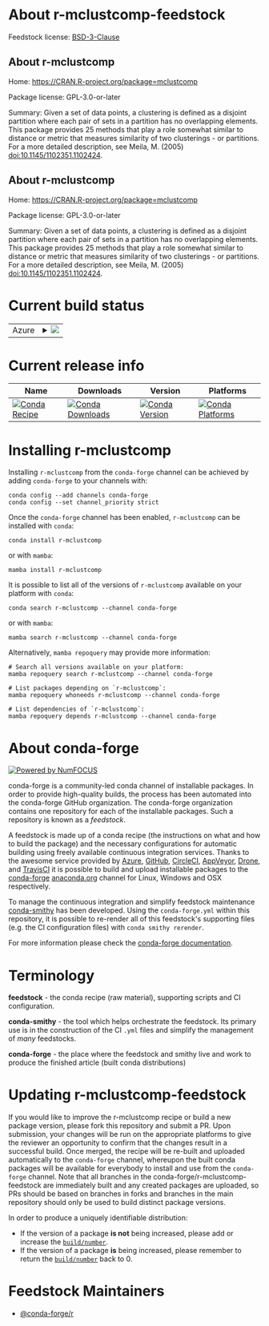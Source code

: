 About r-mclustcomp-feedstock
============================

Feedstock license: [BSD-3-Clause](https://github.com/conda-forge/r-mclustcomp-feedstock/blob/main/LICENSE.txt)


About r-mclustcomp
------------------

Home: https://CRAN.R-project.org/package=mclustcomp

Package license: GPL-3.0-or-later

Summary: Given a set of data points, a clustering is defined as a disjoint partition where each pair of sets in a partition has no overlapping elements. This package provides 25 methods that play a role somewhat similar to distance or metric that measures similarity of two clusterings - or partitions. For a more detailed description, see Meila, M. (2005) <doi:10.1145/1102351.1102424>.

About r-mclustcomp
------------------

Home: https://CRAN.R-project.org/package=mclustcomp

Package license: GPL-3.0-or-later

Summary: Given a set of data points, a clustering is defined as a disjoint partition where each pair of sets in a partition has no overlapping elements. This package provides 25 methods that play a role somewhat similar to distance or metric that measures similarity of two clusterings - or partitions. For a more detailed description, see Meila, M. (2005) <doi:10.1145/1102351.1102424>.

Current build status
====================


<table>
    
  <tr>
    <td>Azure</td>
    <td>
      <details>
        <summary>
          <a href="https://dev.azure.com/conda-forge/feedstock-builds/_build/latest?definitionId=17885&branchName=main">
            <img src="https://dev.azure.com/conda-forge/feedstock-builds/_apis/build/status/r-mclustcomp-feedstock?branchName=main">
          </a>
        </summary>
        <table>
          <thead><tr><th>Variant</th><th>Status</th></tr></thead>
          <tbody><tr>
              <td>linux_64_r_base4.3</td>
              <td>
                <a href="https://dev.azure.com/conda-forge/feedstock-builds/_build/latest?definitionId=17885&branchName=main">
                  <img src="https://dev.azure.com/conda-forge/feedstock-builds/_apis/build/status/r-mclustcomp-feedstock?branchName=main&jobName=linux&configuration=linux%20linux_64_r_base4.3" alt="variant">
                </a>
              </td>
            </tr><tr>
              <td>linux_64_r_base4.4</td>
              <td>
                <a href="https://dev.azure.com/conda-forge/feedstock-builds/_build/latest?definitionId=17885&branchName=main">
                  <img src="https://dev.azure.com/conda-forge/feedstock-builds/_apis/build/status/r-mclustcomp-feedstock?branchName=main&jobName=linux&configuration=linux%20linux_64_r_base4.4" alt="variant">
                </a>
              </td>
            </tr><tr>
              <td>linux_aarch64_r_base4.3</td>
              <td>
                <a href="https://dev.azure.com/conda-forge/feedstock-builds/_build/latest?definitionId=17885&branchName=main">
                  <img src="https://dev.azure.com/conda-forge/feedstock-builds/_apis/build/status/r-mclustcomp-feedstock?branchName=main&jobName=linux&configuration=linux%20linux_aarch64_r_base4.3" alt="variant">
                </a>
              </td>
            </tr><tr>
              <td>linux_aarch64_r_base4.4</td>
              <td>
                <a href="https://dev.azure.com/conda-forge/feedstock-builds/_build/latest?definitionId=17885&branchName=main">
                  <img src="https://dev.azure.com/conda-forge/feedstock-builds/_apis/build/status/r-mclustcomp-feedstock?branchName=main&jobName=linux&configuration=linux%20linux_aarch64_r_base4.4" alt="variant">
                </a>
              </td>
            </tr><tr>
              <td>linux_ppc64le_r_base4.3</td>
              <td>
                <a href="https://dev.azure.com/conda-forge/feedstock-builds/_build/latest?definitionId=17885&branchName=main">
                  <img src="https://dev.azure.com/conda-forge/feedstock-builds/_apis/build/status/r-mclustcomp-feedstock?branchName=main&jobName=linux&configuration=linux%20linux_ppc64le_r_base4.3" alt="variant">
                </a>
              </td>
            </tr><tr>
              <td>linux_ppc64le_r_base4.4</td>
              <td>
                <a href="https://dev.azure.com/conda-forge/feedstock-builds/_build/latest?definitionId=17885&branchName=main">
                  <img src="https://dev.azure.com/conda-forge/feedstock-builds/_apis/build/status/r-mclustcomp-feedstock?branchName=main&jobName=linux&configuration=linux%20linux_ppc64le_r_base4.4" alt="variant">
                </a>
              </td>
            </tr><tr>
              <td>osx_64_r_base4.3</td>
              <td>
                <a href="https://dev.azure.com/conda-forge/feedstock-builds/_build/latest?definitionId=17885&branchName=main">
                  <img src="https://dev.azure.com/conda-forge/feedstock-builds/_apis/build/status/r-mclustcomp-feedstock?branchName=main&jobName=osx&configuration=osx%20osx_64_r_base4.3" alt="variant">
                </a>
              </td>
            </tr><tr>
              <td>osx_64_r_base4.4</td>
              <td>
                <a href="https://dev.azure.com/conda-forge/feedstock-builds/_build/latest?definitionId=17885&branchName=main">
                  <img src="https://dev.azure.com/conda-forge/feedstock-builds/_apis/build/status/r-mclustcomp-feedstock?branchName=main&jobName=osx&configuration=osx%20osx_64_r_base4.4" alt="variant">
                </a>
              </td>
            </tr><tr>
              <td>osx_arm64_r_base4.3</td>
              <td>
                <a href="https://dev.azure.com/conda-forge/feedstock-builds/_build/latest?definitionId=17885&branchName=main">
                  <img src="https://dev.azure.com/conda-forge/feedstock-builds/_apis/build/status/r-mclustcomp-feedstock?branchName=main&jobName=osx&configuration=osx%20osx_arm64_r_base4.3" alt="variant">
                </a>
              </td>
            </tr><tr>
              <td>osx_arm64_r_base4.4</td>
              <td>
                <a href="https://dev.azure.com/conda-forge/feedstock-builds/_build/latest?definitionId=17885&branchName=main">
                  <img src="https://dev.azure.com/conda-forge/feedstock-builds/_apis/build/status/r-mclustcomp-feedstock?branchName=main&jobName=osx&configuration=osx%20osx_arm64_r_base4.4" alt="variant">
                </a>
              </td>
            </tr><tr>
              <td>win_64_r_base4.3</td>
              <td>
                <a href="https://dev.azure.com/conda-forge/feedstock-builds/_build/latest?definitionId=17885&branchName=main">
                  <img src="https://dev.azure.com/conda-forge/feedstock-builds/_apis/build/status/r-mclustcomp-feedstock?branchName=main&jobName=win&configuration=win%20win_64_r_base4.3" alt="variant">
                </a>
              </td>
            </tr><tr>
              <td>win_64_r_base4.4</td>
              <td>
                <a href="https://dev.azure.com/conda-forge/feedstock-builds/_build/latest?definitionId=17885&branchName=main">
                  <img src="https://dev.azure.com/conda-forge/feedstock-builds/_apis/build/status/r-mclustcomp-feedstock?branchName=main&jobName=win&configuration=win%20win_64_r_base4.4" alt="variant">
                </a>
              </td>
            </tr>
          </tbody>
        </table>
      </details>
    </td>
  </tr>
</table>

Current release info
====================

| Name | Downloads | Version | Platforms |
| --- | --- | --- | --- |
| [![Conda Recipe](https://img.shields.io/badge/recipe-r--mclustcomp-green.svg)](https://anaconda.org/conda-forge/r-mclustcomp) | [![Conda Downloads](https://img.shields.io/conda/dn/conda-forge/r-mclustcomp.svg)](https://anaconda.org/conda-forge/r-mclustcomp) | [![Conda Version](https://img.shields.io/conda/vn/conda-forge/r-mclustcomp.svg)](https://anaconda.org/conda-forge/r-mclustcomp) | [![Conda Platforms](https://img.shields.io/conda/pn/conda-forge/r-mclustcomp.svg)](https://anaconda.org/conda-forge/r-mclustcomp) |

Installing r-mclustcomp
=======================

Installing `r-mclustcomp` from the `conda-forge` channel can be achieved by adding `conda-forge` to your channels with:

```
conda config --add channels conda-forge
conda config --set channel_priority strict
```

Once the `conda-forge` channel has been enabled, `r-mclustcomp` can be installed with `conda`:

```
conda install r-mclustcomp
```

or with `mamba`:

```
mamba install r-mclustcomp
```

It is possible to list all of the versions of `r-mclustcomp` available on your platform with `conda`:

```
conda search r-mclustcomp --channel conda-forge
```

or with `mamba`:

```
mamba search r-mclustcomp --channel conda-forge
```

Alternatively, `mamba repoquery` may provide more information:

```
# Search all versions available on your platform:
mamba repoquery search r-mclustcomp --channel conda-forge

# List packages depending on `r-mclustcomp`:
mamba repoquery whoneeds r-mclustcomp --channel conda-forge

# List dependencies of `r-mclustcomp`:
mamba repoquery depends r-mclustcomp --channel conda-forge
```


About conda-forge
=================

[![Powered by
NumFOCUS](https://img.shields.io/badge/powered%20by-NumFOCUS-orange.svg?style=flat&colorA=E1523D&colorB=007D8A)](https://numfocus.org)

conda-forge is a community-led conda channel of installable packages.
In order to provide high-quality builds, the process has been automated into the
conda-forge GitHub organization. The conda-forge organization contains one repository
for each of the installable packages. Such a repository is known as a *feedstock*.

A feedstock is made up of a conda recipe (the instructions on what and how to build
the package) and the necessary configurations for automatic building using freely
available continuous integration services. Thanks to the awesome service provided by
[Azure](https://azure.microsoft.com/en-us/services/devops/), [GitHub](https://github.com/),
[CircleCI](https://circleci.com/), [AppVeyor](https://www.appveyor.com/),
[Drone](https://cloud.drone.io/welcome), and [TravisCI](https://travis-ci.com/)
it is possible to build and upload installable packages to the
[conda-forge](https://anaconda.org/conda-forge) [anaconda.org](https://anaconda.org/)
channel for Linux, Windows and OSX respectively.

To manage the continuous integration and simplify feedstock maintenance
[conda-smithy](https://github.com/conda-forge/conda-smithy) has been developed.
Using the ``conda-forge.yml`` within this repository, it is possible to re-render all of
this feedstock's supporting files (e.g. the CI configuration files) with ``conda smithy rerender``.

For more information please check the [conda-forge documentation](https://conda-forge.org/docs/).

Terminology
===========

**feedstock** - the conda recipe (raw material), supporting scripts and CI configuration.

**conda-smithy** - the tool which helps orchestrate the feedstock.
                   Its primary use is in the construction of the CI ``.yml`` files
                   and simplify the management of *many* feedstocks.

**conda-forge** - the place where the feedstock and smithy live and work to
                  produce the finished article (built conda distributions)


Updating r-mclustcomp-feedstock
===============================

If you would like to improve the r-mclustcomp recipe or build a new
package version, please fork this repository and submit a PR. Upon submission,
your changes will be run on the appropriate platforms to give the reviewer an
opportunity to confirm that the changes result in a successful build. Once
merged, the recipe will be re-built and uploaded automatically to the
`conda-forge` channel, whereupon the built conda packages will be available for
everybody to install and use from the `conda-forge` channel.
Note that all branches in the conda-forge/r-mclustcomp-feedstock are
immediately built and any created packages are uploaded, so PRs should be based
on branches in forks and branches in the main repository should only be used to
build distinct package versions.

In order to produce a uniquely identifiable distribution:
 * If the version of a package **is not** being increased, please add or increase
   the [``build/number``](https://docs.conda.io/projects/conda-build/en/latest/resources/define-metadata.html#build-number-and-string).
 * If the version of a package **is** being increased, please remember to return
   the [``build/number``](https://docs.conda.io/projects/conda-build/en/latest/resources/define-metadata.html#build-number-and-string)
   back to 0.

Feedstock Maintainers
=====================

* [@conda-forge/r](https://github.com/orgs/conda-forge/teams/r/)

